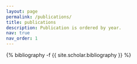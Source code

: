 ```yaml
---
layout: page
permalink: /publications/
title: publications
description: Publication is ordered by year.
nav: true
nav_order: 1
---
```

<!-- _pages/publications.md -->
<div class="publications">

{% bibliography -f {{ site.scholar.bibliography }} %}

</div>
